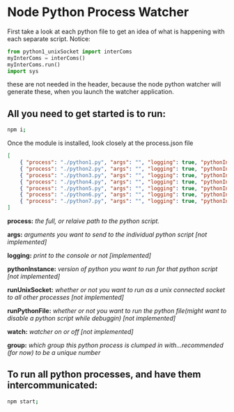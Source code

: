 # Node Python Process Watcher

First take a look at each python file to get an idea of what is happening with each separate script.
Notice:

```python
from python1_unixSocket import interComs
myInterComs = interComs()
myInterComs.run()
import sys
```

these are not needed in the header, because the node python watcher will generate these, when you launch the watcher application.



## All you need to get started is to run:

```bash
npm i;
```

Once the module is installed, look closely at the process.json file

```json
[
    { "process": "./python1.py", "args": "", "logging": true, "pythonInstance": "python", "runUnixSocket": true, "runPythonFile": true, "watch": true, "group": 0  },
    { "process": "./python2.py", "args": "", "logging": true, "pythonInstance": "python", "runUnixSocket": true, "runPythonFile": true, "watch": true, "group": 1  },
    { "process": "./python3.py", "args": "", "logging": true, "pythonInstance": "python", "runUnixSocket": true, "runPythonFile": true, "watch": true, "group": 2  },
    { "process": "./python4.py", "args": "", "logging": true, "pythonInstance": "python", "runUnixSocket": true, "runPythonFile": true, "watch": true, "group": 3  },
    { "process": "./python5.py", "args": "", "logging": true, "pythonInstance": "python", "runUnixSocket": true, "runPythonFile": true, "watch": true, "group": 4  },
    { "process": "./python6.py", "args": "", "logging": true, "pythonInstance": "python", "runUnixSocket": true, "runPythonFile": true, "watch": true, "group": 5  },
    { "process": "./python7.py", "args": "", "logging": true, "pythonInstance": "python", "runUnixSocket": true, "runPythonFile": true, "watch": true, "group": 6  }
]
```

**process:** *the full, or relaive path to the python script.*

**args:** *arguments you want to send to the individual python script [not implemented]*

**logging:** *print to the console or not [implemented]*

**pythonInstance:** *version of python you want to run for that python script [not implemented]*

**runUnixSocket:** *whether or not you want to run as a unix connected socket to all other processes [not implemented]*

**runPythonFile:** *whether or not you want to run the python file(might want to disable a python script while debuggin) [not implemented]*

**watch:** *watcher on or off [not implemented]*

**group:** *which group this python process is clumped in with...recommended (for now) to be a unique number*


## To run all python processes, and have them intercommunicated:

```bash
npm start;
```
